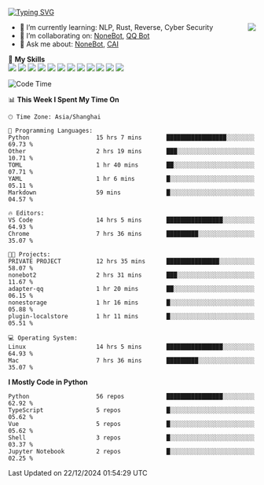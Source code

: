 [![Typing SVG](https://readme-typing-svg.herokuapp.com?size=25&duration=2500&color=8C43EA&vCenter=true&width=200&height=40&lines=Hi+there+%F0%9F%91%8B%F0%9F%8F%BB;I'm+yanyongyu)](https://git.io/typing-svg)

<a href="#">
  <img align="right" src="https://github-readme-stats.vercel.app/api?username=yanyongyu&count_private=true&show_icons=true&bg_color=15,f2f7fd,E0EAFC" />
</a>

- 🌱 I’m currently learning: NLP, Rust, Reverse, Cyber Security
- 👯 I’m collaborating on: [NoneBot](https://github.com/nonebot), [QQ Bot](https://github.com/Mrs4s/go-cqhttp)
- 💬 Ask me about: [NoneBot](https://github.com/nonebot), [CAI](https://github.com/cscs181/CAI)

🌟 **My Skills**  
![](https://img.shields.io/badge/-Python-3e74a2?style=flat-square&logo=Python&logoColor=fff)
![](https://img.shields.io/badge/-TypeScript-3178C6?style=flat-square&logo=TypeScript&logoColor=fff)
![](https://img.shields.io/badge/-Vue-4fc08d?style=flat-square&logo=Vue.js&logoColor=fff)
![](https://img.shields.io/badge/-React-2d98ce?style=flat-square&logo=React&logoColor=fff)
![](https://img.shields.io/badge/-FastAPI-009688?style=flat-square&logo=FastAPI&logoColor=fff)
![](https://img.shields.io/badge/-Linux-000000?style=flat-square&logo=Linux&logoColor=fff)
![](https://img.shields.io/badge/-Docker-2496ED?style=flat-square&logo=Docker&logoColor=fff)
![](https://img.shields.io/badge/-Kubernetes-326CE5?style=flat-square&logo=Kubernetes&logoColor=fff)
![](https://img.shields.io/badge/-GitHub%20Actions-2088FF?style=flat-square&logo=GitHubActions&logoColor=fff)
![](https://img.shields.io/badge/-PostgreSQL-4169E1?style=flat-square&logo=PostgreSQL&logoColor=fff)
![](https://img.shields.io/badge/-Redis-DC382D?style=flat-square&logo=Redis&logoColor=fff)
![](https://img.shields.io/badge/-MongoDB-47A248?style=flat-square&logo=MongoDB&logoColor=fff)

<!--START_SECTION:waka-->
![Code Time](http://img.shields.io/badge/Code%20Time-7%2C031%20hrs%2055%20mins-blue)

📊 **This Week I Spent My Time On** 

```text
🕑︎ Time Zone: Asia/Shanghai

💬 Programming Languages: 
Python                   15 hrs 7 mins       █████████████████░░░░░░░░   69.73 % 
Other                    2 hrs 19 mins       ███░░░░░░░░░░░░░░░░░░░░░░   10.71 % 
TOML                     1 hr 40 mins        ██░░░░░░░░░░░░░░░░░░░░░░░   07.71 % 
YAML                     1 hr 6 mins         █░░░░░░░░░░░░░░░░░░░░░░░░   05.11 % 
Markdown                 59 mins             █░░░░░░░░░░░░░░░░░░░░░░░░   04.57 % 

🔥 Editors: 
VS Code                  14 hrs 5 mins       ████████████████░░░░░░░░░   64.93 % 
Chrome                   7 hrs 36 mins       █████████░░░░░░░░░░░░░░░░   35.07 % 

🐱‍💻 Projects: 
PRIVATE PROJECT          12 hrs 35 mins      ███████████████░░░░░░░░░░   58.07 % 
nonebot2                 2 hrs 31 mins       ███░░░░░░░░░░░░░░░░░░░░░░   11.67 % 
adapter-qq               1 hr 20 mins        ██░░░░░░░░░░░░░░░░░░░░░░░   06.15 % 
nonestorage              1 hr 16 mins        █░░░░░░░░░░░░░░░░░░░░░░░░   05.88 % 
plugin-localstore        1 hr 11 mins        █░░░░░░░░░░░░░░░░░░░░░░░░   05.51 % 

💻 Operating System: 
Linux                    14 hrs 5 mins       ████████████████░░░░░░░░░   64.93 % 
Mac                      7 hrs 36 mins       █████████░░░░░░░░░░░░░░░░   35.07 % 
```

**I Mostly Code in Python** 

```text
Python                   56 repos            ████████████████░░░░░░░░░   62.92 % 
TypeScript               5 repos             █░░░░░░░░░░░░░░░░░░░░░░░░   05.62 % 
Vue                      5 repos             █░░░░░░░░░░░░░░░░░░░░░░░░   05.62 % 
Shell                    3 repos             █░░░░░░░░░░░░░░░░░░░░░░░░   03.37 % 
Jupyter Notebook         2 repos             █░░░░░░░░░░░░░░░░░░░░░░░░   02.25 % 
```




 Last Updated on 22/12/2024 01:54:29 UTC
<!--END_SECTION:waka-->
